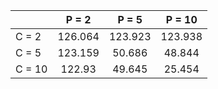 |           | P = 2      | P = 5     |    P = 10  |
| --------- |:----------:|:---------:|:---------: |
|  C = 2    |  126.064   |  123.923  |  123.938   |
|  C = 5    |  123.159   |  50.686   |  48.844    |
|  C = 10   |  122.93    |  49.645   |  25.454    |
